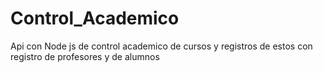# Control_Academico
Api con Node js de control academico de cursos y registros de estos con registro de profesores y de alumnos
